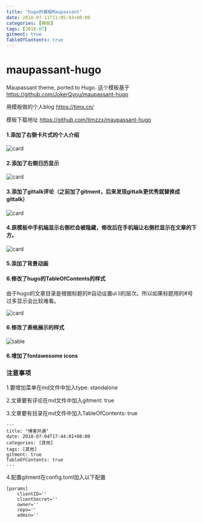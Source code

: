 ```yaml
---
title: "hugo的模板Maupassant"
date: 2018-07-11T11:05:03+08:00
categories: [模板]
tags: [2018-07]
gitment: true
TableOfContents: true
---
```


# maupassant-hugo
Maupassant theme, ported to Hugo.
这个模板基于 https://github.com/JokerQyou/maupassant-hugo

用模板做的个人blog https://timx.cn/

模板下载地址 https://github.com/timzzx/maupassant-hugo
#### 1.添加了右侧卡片式的个人介绍
![card](https://user-images.githubusercontent.com/8891076/42434621-73549158-8386-11e8-8224-9f4fec7d62b1.jpg)
#### 2.添加了右侧日历显示
![card](https://user-images.githubusercontent.com/8891076/42434626-7797fb24-8386-11e8-9e03-51705ed818d7.jpg)
#### 3.添加了gittalk评论（之前加了gitment，后来发现gittalk更优秀就替换成gittalk）
![card](https://user-images.githubusercontent.com/8891076/42434624-75d5b1b4-8386-11e8-89ab-99ea0f8ff111.jpg)
#### 4.原模板中手机端显示右侧栏会被隐藏，修改后在手机端让右侧栏显示在文章的下方。
![card](https://user-images.githubusercontent.com/8891076/42434972-a90ba010-8387-11e8-8c0f-6d0db19f5f58.jpg)
#### 5.添加了背景动画

#### 6.修改了hugo的TableOfContents的样式

由于hugo的文章目录是根据标题的#自动设置ul li的层次。所以如果标题用的#号过多显示会比较难看。

![card](https://user-images.githubusercontent.com/8891076/42494074-bf10ef3a-8451-11e8-8a95-0c30bc49bd24.jpg)

#### 6.修改了表格展示的样式
![table](https://user-images.githubusercontent.com/8891076/42500637-67c93f12-8464-11e8-9bab-f7a92083cb31.jpg)

#### 6.增加了fontawesome icons


### 注意事项

1.要增加菜单在md文件中加入type: standalone

2.文章要有评论在md文件中加入gitment: true

3.文章要有目录在md文件中加入TableOfContents: true

```
---
title: "博客开通"
date: 2018-07-04T17:44:01+08:00
categories: [其他]
tags: [其他]
gitment: true
TableOfContents: true
---
```
4.配置gitment在config.toml加入以下配置
```
[params]
    clientID=''
    clientSecret=''
    owner=''
    repo=''
    admin=''
```